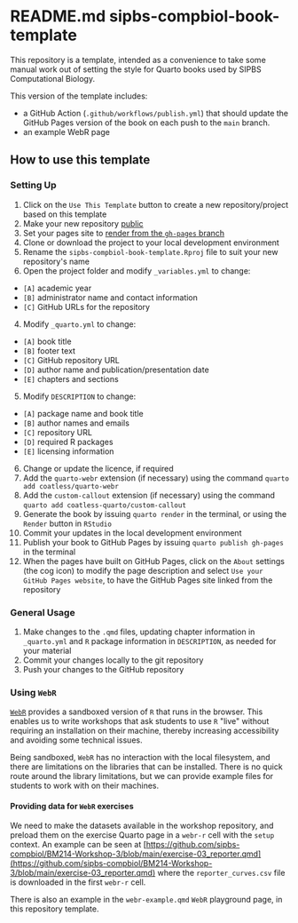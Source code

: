 # README.md sipbs-compbiol-book-template

This repository is a template, intended as a convenience to take some manual work out of setting the style for Quarto books used by SIPBS Computational Biology.

This version of the template includes:

- a GitHub Action (`.github/workflows/publish.yml`) that should update the GitHub Pages version of the book on each push to the `main` branch.
- an example WebR page

## How to use this template

### Setting Up

1. Click on the `Use This Template` button to create a new repository/project based on this template
2. Make your new repository [public](https://docs.github.com/en/repositories/managing-your-repositorys-settings-and-features/managing-repository-settings/setting-repository-visibility)
3. Set your pages site to [render from the `gh-pages` branch](https://docs.github.com/en/pages/getting-started-with-github-pages/creating-a-github-pages-site)
4. Clone or download the project to your local development environment
5. Rename the `sipbs-compbiol-book-template.Rproj` file to suit your new repository's name
6. Open the project folder and modify `_variables.yml` to change:
  - `[A]` academic year
  - `[B]` administrator name and contact information
  - `[C]` GitHub URLs for the repository
4. Modify `_quarto.yml` to change:
  - `[A]` book title
  - `[B]` footer text
  - `[C]` GitHub repository URL
  - `[D]` author name and publication/presentation date
  - `[E]` chapters and sections
5. Modify `DESCRIPTION` to change:
  - `[A]` package name and book title
  - `[B]` author names and emails
  - `[C]` repository URL
  - `[D]` required R packages
  - `[E]` licensing information
6. Change or update the licence, if required
7. Add the `quarto-webr` extension (if necessary) using the command `quarto add coatless/quarto-webr`
8. Add the `custom-callout` extension (if necessary) using the command `quarto add coatless-quarto/custom-callout`
9. Generate the book by issuing `quarto render` in the terminal, or using the `Render` button in `RStudio`
10. Commit your updates in the local development environment
11. Publish your book to GitHub Pages by issuing `quarto publish gh-pages` in the terminal
12. When the pages have built on GitHub Pages, click on the `About` settings (the cog icon) to modify the page description and select `Use your GitHub Pages website`, to have the GitHub Pages site linked from the repository

### General Usage

1. Make changes to the `.qmd` files, updating chapter information in `_quarto.yml` and `R` package information in `DESCRIPTION`, as needed for your material
2. Commit your changes locally to the git repository
3. Push your changes to the GitHub repository

### Using `WebR`

[`WebR`](https://github.com/coatless/quarto-webr) provides a sandboxed version of `R` that runs in the browser. This enables us to write workshops that ask students to use `R` "live" without requiring an installation on their machine, thereby increasing accessibility and avoiding some technical issues.

Being sandboxed, `WebR` has no interaction with the local filesystem, and there are limitations on the libraries that can be installed. There is no quick route around the library limitations, but we can provide example files for students to work with on their machines.

#### Providing data for `WebR` exercises

We need to make the datasets available in the workshop repository, and preload them on the exercise Quarto page in a `webr-r` cell with the `setup` context. An example can be seen at [https://github.com/sipbs-compbiol/BM214-Workshop-3/blob/main/exercise-03_reporter.qmd](https://github.com/sipbs-compbiol/BM214-Workshop-3/blob/main/exercise-03_reporter.qmd) where the `reporter_curves.csv` file is downloaded in the first `webr-r` cell.

There is also an example in the `webr-example.qmd` `WebR` playground page, in this repository template.

